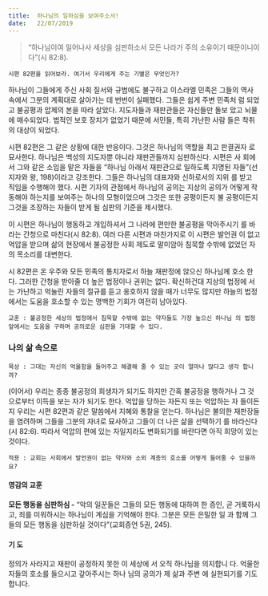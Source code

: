```yaml
---
title:  하나님의 일하심을 보여주소서!
date:   22/07/2019
---
```


> <p></p>
> “하나님이여 일어나사 세상을 심판하소서 모든 나라가 주의 소유이기 때문이니이다”(시 82:8).

`시편 82편을 읽어보라. 여기서 우리에게 주는 기별은 무엇인가?`

하나님이 그들에게 주신 사회 질서와 규범에도 불구하고 이스라엘 민족은 그들의
역사 속에서 그분의 계획대로 살아가는 데 번번이 실패했다. 그들은 쉽게 주변 민족처
럼 되었고 불공평과 압제의 본을 따라 살았다. 지도자들과 재판관들은 자신들만 돌보
았고 뇌물에 매수되었다. 법적인 보호 장치가 없었기 때문에 서민들, 특히 가난한 사람
들은 착취의 대상이 되었다.

시편 82편은 그 같은 상황에 대한 반응이다. 그것은 하나님의 역할을 최고 판결권자
로 묘사한다. 하나님은 백성의 지도자뿐 아니라 재판관들까지 심판하신다. 시편은 사
회에서 그와 같은 소임을 맡은 자들을 “하나님 아래서 재판관으로 일하도록 지명된
자들”(선지자와 왕, 198)이라고 강조한다. 그들은 하나님의 대표자와 신하로서의 지위
를 받고 직임을 수행해야 했다. 시편 기자의 관점에서 하나님의 공의는 지상의 공의가
어떻게 작동해야 하는지를 보여주는 하나의 모형이었으며 그것은 또한 공평이든지 불
공평이든지 그것을 조장하는 자들이 받게 될 심판의 기준을 제시했다.

이 시편은 하나님이 행동하고 개입하셔서 그 나라에 편만한 불공평을 막아주시기
를 바라는 간청으로 마친다(시 82:8). 여러 다른 시편과 마찬가지로 이 시편은 발언권
이 없고 억압을 받으며 삶의 현장에서 불공정한 사회 제도로 말미암아 침묵할 수밖에
없었던 자의 목소리를 대변한다.

시 82편은 온 우주와 모든 민족의 통치자로서 하늘 재판정에 앉으신 하나님께 호소
한다. 그러한 간청을 받아줄 더 높은 법정이나 권위는 없다. 확신하건대 지상의 법정에
서는 가난하고 억눌린 자들의 절규를 듣고 옹호하지 않을 때가 너무도 많지만 하늘의
법정에서는 도움을 호소할 수 있는 명백한 기회가 여전히 남아있다.

`교훈 : 불공정한 세상의 법정에서 침묵할 수밖에 없는 약자들도 가장 높으신 하나님
의 법정 앞에서는 도움을 구하며 공의로운 심판을 기대할 수 있다.`

### 나의 삶 속으로

`묵상 : 그대는 자신의 억울함을 들어주고 해결해 줄 수 있는 곳이 얼마나 많다고 생각
합니까?`

(이어서) 우리는 종종 불공정의 희생자가 되기도 하지만 간혹 불공정을 행하거나 그
것으로부터 이득을 보는 자가 되기도 한다. 억압을 당하는 자든지 또는 억압하는 자
들이든지 우리는 시편 82편과 같은 말씀에서 지혜와 통찰을 얻는다. 하나님은 불의한
재판장들을 염려하며 그들을 그분의 자녀로 묘사하고 그들이 더 나은 삶을 선택하기
를 바라신다(시 82:6). 따라서 억압의 편에 있는 자일지라도 변화되기를 바란다면 아직
희망이 있는 것이다.

`적용 : 교회는 사회에서 발언권이 없는 약자와 소외 계층의 호소를 어떻게 들어줄 수
있을까요?`

#### 영감의 교훈

**모든 행동을 심판하심 -** “악의 일꾼들은 그들의 모든
행동에 대하여 한 증인, 곧 거룩하시고, 죄를 미워하시는
하나님이 계심을 기억해야 한다. 그분은 모든 은밀한 일
과 함께 그들의 모든 행동을 심판하실 것이다”(교회증언
5권, 245).

#### 기 도

정의가 사라지고 재판이
공정하지 못한 이 세상에
서 오직 하나님을 의지합니
다. 억울한 자들의 호소를
들으시고 갚아주시는 하나
님의 공의가 제 삶과 주변
에 실현되기를 기도합니다.